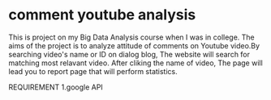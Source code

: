 # comment youtube analysis 
This is project on my Big Data Analysis course when I was in college.
The aims of the project is to analyze attitude of comments on Youtube video.By searching video's name or ID on dialog blog, The website will search for matching most relavant video.
After cliking the name of video, The page will lead you to report page that will perform statistics.

REQUIREMENT
1.google API
